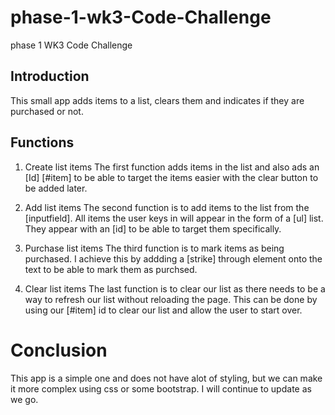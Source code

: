 # phase-1-wk3-Code-Challenge
phase 1 WK3 Code Challenge

## Introduction
This small app adds items to a list, clears them and indicates if they are purchased or not.

## Functions
1. Create list items
    The first function adds items in the list and also ads an [Id] [#item] to be able to target the items easier with the clear button to be added later.

2. Add list items
    The second function is to add items to the list from the [inputfield]. All items the user keys in will appear in the form of a [ul] list. They appear with an [id] to be able to target them specifically.

3. Purchase list items
    The third function is to mark items as being purchased. I achieve this by addding a [strike] through element onto the text to be able to mark them as purchsed.

4. Clear list items
    The last function is to clear our list as there needs to be a way to refresh our list without reloading the page. This can be done by using our [#item] id to clear our list and allow the user to start over.

# Conclusion
This app is a simple one and does not have alot of styling, but we can make it more complex using css or some bootstrap. I will continue to update as we go.